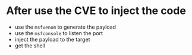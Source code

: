 # After use the CVE to inject the code

- use the `msfvenom` to generate the payload
- use the `msfconsole` to listen the port
- inject the payload to the target
- get the shell

